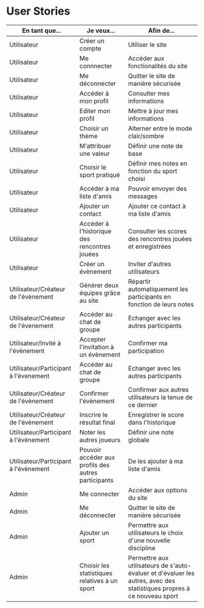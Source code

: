# User Stories

| En tant que... | Je veux... | Afin de... |
|----------------|------------|------------|
| Utilisateur | Créer un compte | Utiliser le site |
| Utilisateur | Me connnecter | Accéder aux fonctionalités du site |
| Utilisateur | Me déconnecter | Quitter le site de manière sécurisée |
| Utilisateur | Accéder à mon profil | Consulter mes informations |
| Utilisateur | Editer mon profil | Mettre à jour mes informations |
| Utilisateur | Choisir un thème | Alterner entre le mode clair/sombre |
| Utilisateur | M'attribuer une valeur | Définir une note de base |
| Utilisateur | Choisir le sport pratiqué | Définir mes notes en fonction du sport choisi |
| Utilisateur | Accéder à ma liste d'amis | Pouvoir envoyer des messages |
| Utilisateur | Ajouter un contact | Ajouter ce contact à ma liste d'amis |
| Utilisateur | Accéder à l'historique des rencontres jouées | Consulter les scores des rencontres jouées et enregistrées |
| Utilisateur | Créer un évènement| Inviter d'autres utilisateurs |
| Utilisateur/Créateur de l'évènement | Générer deux équipes grâce au site | Répartir automatiquement les participants en fonction de leurs notes |
| Utilisateur/Créateur de l'évenement| Accéder au chat de groupe | Echanger avec les autres participants |
| Utilisateur/Invité à l'évènement | Accepter l'invitation à un évènement | Confirmer ma participation |
| Utilisateur/Participant à l'évenement| Accéder au chat de groupe | Echanger avec les autres participants |
| Utilisateur/Créateur de l'évènement | Confirmer l'évènement | Confirmer aux autres utilisateurs la tenue de ce dernier |
| Utilisateur/Créateur de l'évènement | Inscrire le résultat final| Enregistrer le score dans l'historique |
| Utilisateur/Participant à l'évènement | Noter les autres joueurs | Définir une note globale |
| Utilisateur/Participant à l'évènement | Pouvoir accéder aux profils des autres participants | De les ajouter à ma liste d'amis |
| Admin | Me connecter | Accéder aux options du site |
| Admin | Me déconnecter | Quitter le site de manière sécurisée |
| Admin | Ajouter un sport | Permettre aux utilisateurs le choix d'une nouvelle discipline |
| Admin | Choisir les statistiques relatives à un sport | Permettre aux utilisateurs de s'auto-évaluer et d'évaluer les autres, avec des statistiques propres à ce nouveau sport  |
